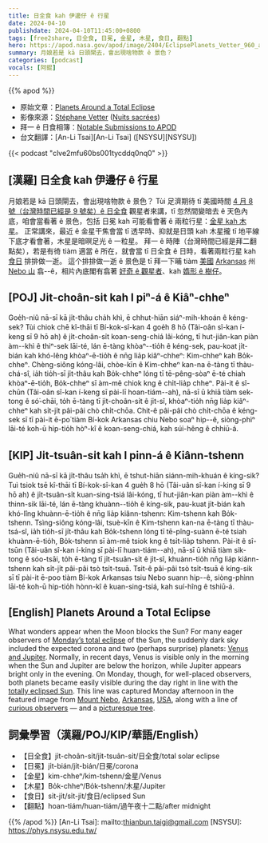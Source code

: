 ```yaml
---
title: 日全食 kah 伊邊仔 ê 行星
date: 2024-04-10
publishdate: 2024-04-10T11:45:00+0800
tags: [free2share, 日全食, 日冕, 金星, 木星, 食日, 翻點]
hero: https://apod.nasa.gov/apod/image/2404/EclipsePlanets_Vetter_960_annotated.jpg
summary: 月娘若是 kā 日頭閘去，會出現啥物款 ê 景色？
categories: [podcast]
vocals: [阿錕]
---
```


{{% apod %}}

- 原始文章：[Planets Around a Total Eclipse](https://apod.nasa.gov/apod/ap240410.html)
- 影像來源：[Stéphane Vetter](https://www.facebook.com/stephane.vetter.nuitsacrees) ([Nuits sacrées](http://www.nuitsacrees.fr/))
- 拜一 ê 日食相簿：[Notable Submissions to APOD](https://www.facebook.com/media/set/?set=a.410844681644115&type=3)
- 台文翻譯：[An-Li Tsai][An-Li Tsai] ([NSYSU][NSYSU])

{{< podcast "clve2mfu60bs001tycddq0nq0" >}}

## [漢羅] 日全食 kah 伊邊仔 ê 行星
月娘若是 kā 日頭閘去，會出現啥物款 ê 景色？
Tùi 足濟期待 tī 美國時間 [4 月 8 號（台灣時間已經是 9 號矣）ê 日全食][Monday’s total eclipse] 觀星者來講，tī 忽然間變暗去 ê 天色內底，咱會當看著 ê 景色，包括 日冕 kah 可能看會著 ê 兩粒行星：[金星 kah 木星][Venus and Jupiter]。
正常講來，最近 ê 金星干焦會當 tī 透早時、抑就是日頭 kah 木星攏 tī 地平線下底才看會著，木星是暗暝足光 ê 一粒星。
拜一 ê 時陣（台灣時間已經是拜二翻點矣），若是有徛 tiàm 適當 ê 所在，就會當 tī 日全食 ê 日時，看著兩粒行星 kah [食日][totally eclipsed Sun] 排排做一逝。
這个排排做一逝 ê 景色是 tī 拜一下晡 tiàm [美國][USA] [Arkansas][Arkansas] 州 [Nebo 山][Mount Nebo] 翕--ê，相片內底閣有翕著 [好奇 ê 觀星者][curious observers]、kah [媠形 ê 樹仔][picturesque tree]。

## [POJ] Ji̍t-choân-si̍t kah I piⁿ-á ê Kiâⁿ-chheⁿ
Goe̍h-niû nā-sī kā ji̍t-thâu cha̍h khì, ē chhut-hiān siáⁿ-mih-khoán ê kéng-sek?
Tùi chiok chē kî-thāi tī Bí-kok-sî-kan 4 goe̍h 8 hō (Tâi-oân sî-kan í-keng sī 9 hō ah) ê ji̍t-choân-si̍t koan-seng-chiá lâi-kóng, tī hut-jiân-kan piàn àm--khì ê thiⁿ-sek lāi-té, lán ē-tàng khòaⁿ--tio̍h ê kéng-sek, pau-koat ji̍t-bián kah khó-lêng khòaⁿ-ē-tio̍h ê nn̄g lia̍p kiâⁿ-chheⁿ: Kim-chheⁿ kah Bo̍k-chheⁿ.
Chèng-siông kóng-lâi, chòe-kīn ê Kim-chheⁿ kan-na ē-tàng tī thàu-chá-sî, ia̍h tio̍h-sī ji̍t-thâu kah Bo̍k-chheⁿ lóng tī tē-pêng-sòaⁿ ē-té chiah khòaⁿ-ē-tio̍h, Bo̍k-chheⁿ sī àm-mê chiok kng ê chi̍t-lia̍p chheⁿ.
Pài-it ê sî-chūn (Tâi-oân sî-kan í-keng sī pài-lī hoan-tiám--ah), nā-sī ū khiā tiàm sek-tong ê só͘-chāi, to̍h ē-tàng tī ji̍t-choân-si̍t ê ji̍t-sî, khòaⁿ-tio̍h nn̄g lia̍p kiâⁿ-chheⁿ kah si̍t-ji̍t pâi-pâi chò chi̍t-chōa.
Chit-ê pâi-pâi chò chi̍t-chōa ê kéng-sek sī tī pài-it ē-po͘ tiàm Bí-kok Arkansas chiu Nebo soaⁿ hip--ê, siòng-phìⁿ lāi-té koh-ū hip-tio̍h hòⁿ-kî ê koan-seng-chiá, kah súi-hêng ê chhiū-á.

## [KIP] Ji̍t-tsuân-si̍t kah I pinn-á ê Kiânn-tshenn
Gue̍h-niû nā-sī kā ji̍t-thâu tsa̍h khì, ē tshut-hiān siánn-mih-khuán ê kíng-sik?
Tuì tsiok tsē kî-thāi tī Bí-kok-sî-kan 4 gue̍h 8 hō (Tâi-uân sî-kan í-king sī 9 hō ah) ê ji̍t-tsuân-si̍t kuan-sing-tsiá lâi-kóng, tī hut-jiân-kan piàn àm--khì ê thinn-sik lāi-té, lán ē-tàng khuànn--tio̍h ê kíng-sik, pau-kuat ji̍t-bián kah khó-lîng khuànn-ē-tio̍h ê nn̄g lia̍p kiânn-tshenn: Kim-tshenn kah Bo̍k-tshenn.
Tsìng-siông kóng-lâi, tsuè-kīn ê Kim-tshenn kan-na ē-tàng tī thàu-tsá-sî, ia̍h tio̍h-sī ji̍t-thâu kah Bo̍k-tshenn lóng tī tē-pîng-suànn ē-té tsiah khuànn-ē-tio̍h, Bo̍k-tshenn sī àm-mê tsiok kng ê tsi̍t-lia̍p tshenn.
Pài-it ê sî-tsūn (Tâi-uân sî-kan í-king sī pài-lī huan-tiám--ah), nā-sī ū khiā tiàm sik-tong ê sóo-tsāi, to̍h ē-tàng tī ji̍t-tsuân-si̍t ê ji̍t-sî, khuànn-tio̍h nn̄g lia̍p kiânn-tshenn kah si̍t-ji̍t pâi-pâi tsò tsi̍t-tsuā.
Tsit-ê pâi-pâi tsò tsi̍t-tsuā ê kíng-sik sī tī pài-it ē-poo tiàm Bí-kok Arkansas tsiu Nebo suann hip--ê, siòng-phìnn lāi-té koh-ū hip-tio̍h hònn-kî ê kuan-sing-tsiá, kah suí-hîng ê tshiū-á.

## [English] Planets Around a Total Eclipse
What wonders appear when the Moon blocks the Sun?
For many eager observers of [Monday’s total eclipse][Monday’s total eclipse] of the Sun, the suddenly dark sky included the expected corona and two (perhaps surprise) planets: [Venus and Jupiter][Venus and Jupiter].
Normally, in recent days, Venus is visible only in the morning when the Sun and Jupiter are below the horizon, while Jupiter appears bright only in the evening.
On Monday, though, for well-placed observers, both planets became easily visible during the day right in line with the [totally eclipsed Sun][totally eclipsed Sun].
This line was captured Monday afternoon in the featured image from [Mount Nebo][Mount Nebo], [Arkansas][Arkansas], [USA][USA], along with a line of [curious observers][curious observers] — and a [picturesque tree][picturesque tree].

## 詞彙學習（漢羅/POJ/KIP/華語/English）
- 【日全食】ji̍t-choân-si̍t/ji̍t-tsuân-si̍t/日全食/total solar eclipse
- 【日冕】ji̍t-bián/ji̍t-bián/日冕/corona
- 【金星】kim-chheⁿ/kim-tshenn/金星/Venus
- 【木星】Bo̍k-chheⁿ/Bo̍k-tshenn/木星/Jupiter
- 【食日】si̍t-ji̍t/si̍t-ji̍t/食日/eclipsed Sun
- 【翻點】hoan-tiám/huan-tiám/過午夜十二點/after midnight

{{% /apod %}}
[An-Li Tsai]: mailto:thianbun.taigi@gmail.com
[NSYSU]: https://phys.nsysu.edu.tw/

[copyright]: https://apod.nasa.gov/apod/fap/lib/about_apod.html#srapply
[License]: https://creativecommons.org/licenses/by/3.0/

[Monday’s total eclipse]:https://science.nasa.gov/eclipses/future-eclipses/eclipse-2024/
[Venus and Jupiter]:https://apod.nasa.gov/apod/ap230306.html
[totally eclipsed Sun]:https://apod.nasa.gov/apod/ap240409.html
[Mount Nebo]:https://www.arkansasstateparks.com/parks/mount-nebo-state-park
[Arkansas]:https://en.wikipedia.org/wiki/Arkansas
[USA]:https://en.wikipedia.org/wiki/United_States
[curious observers]:https://www.temptationstreats.com/sites/g/files/fnmzdf3061/files/2023-02/curious-owners-hero_0.jpg
[picturesque tree]:https://apod.nasa.gov/apod/ap231015.html
